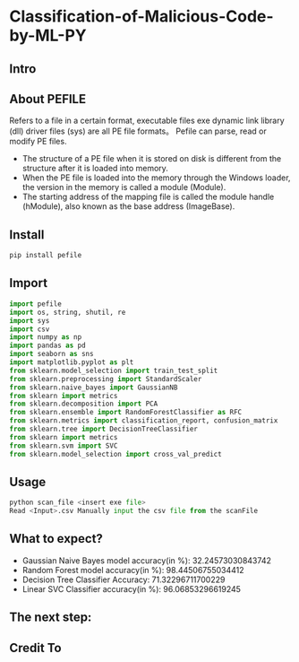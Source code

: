 # Classification-of-Malicious-Code-by-ML-PY

## Intro


## About PEFILE
Refers to a file in a certain format, executable files exe dynamic link library (dll) driver files (sys) are all PE file formats。
Pefile can parse, read or modify PE files.
- The structure of a PE file when it is stored on disk is different from the structure after it is loaded into memory.
- When the PE file is loaded into the memory through the Windows loader, the version in the memory is called a module (Module).
- The starting address of the mapping file is called the module handle (hModule), also known as the base address (ImageBase).

## Install
````python
pip install pefile
```````````````````````
## Import
````python
import pefile
import os, string, shutil, re
import sys
import csv
import numpy as np
import pandas as pd
import seaborn as sns
import matplotlib.pyplot as plt
from sklearn.model_selection import train_test_split
from sklearn.preprocessing import StandardScaler
from sklearn.naive_bayes import GaussianNB
from sklearn import metrics 
from sklearn.decomposition import PCA
from sklearn.ensemble import RandomForestClassifier as RFC
from sklearn.metrics import classification_report, confusion_matrix
from sklearn.tree import DecisionTreeClassifier
from sklearn import metrics
from sklearn.svm import SVC
from sklearn.model_selection import cross_val_predict
`````````````````````````````````````````````````````````

## Usage
```````python
python scan_file <insert exe file>
Read <Input>.csv Manually input the csv file from the scanFile
```````````````````````````````````
## What to expect?
- Gaussian Naive Bayes model accuracy(in %): 32.24573030843742
- Random Forest model accuracy(in %): 98.44506755034412
- Decision Tree Classifier Accuracy: 71.32296711700229
- Linear SVC Classifier accuracy(in %): 96.06853296619245

## The next step:


## Credit To
